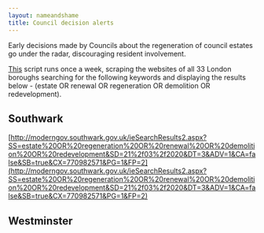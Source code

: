 ```yaml
---
layout: nameandshame
title: Council decision alerts
---
```

Early decisions made by Councils about the regeneration of council estates go under the radar, discouraging resident involvement. 

[This]() script runs once a week, scraping the websites of all 33 London boroughs searching for the following keywords and displaying the results below - (estate OR renewal OR regeneration OR demolition OR redevelopment).

## Southwark
[http://moderngov.southwark.gov.uk/ieSearchResults2.aspx?SS=estate%20OR%20regeneration%20OR%20renewal%20OR%20demolition%20OR%20redevelopment&SD=21%2f03%2f2020&DT=3&ADV=1&CA=false&SB=true&CX=770982571&PG=1&FP=2](http://moderngov.southwark.gov.uk/ieSearchResults2.aspx?SS=estate%20OR%20regeneration%20OR%20renewal%20OR%20demolition%20OR%20redevelopment&SD=21%2f03%2f2020&DT=3&ADV=1&CA=false&SB=true&CX=770982571&PG=1&FP=2)

## Westminster
